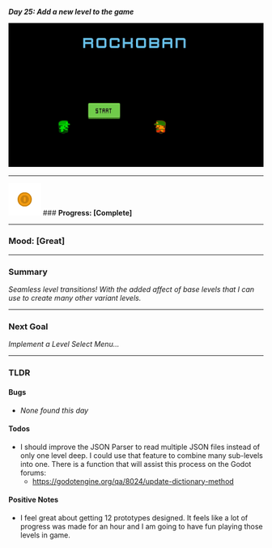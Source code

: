 ***Day 25: Add a new level to the game***

![](https://raw.githubusercontent.com/Mtaethefarmer/Rockoban/gh-pages/assets/gifs/Day25.gif)

---
![](https://raw.githubusercontent.com/Mtaethefarmer/Rockoban/gh-pages/assets/icons/coin.png) ### **Progress: [Complete]**

---
### **Mood:     [Great]**

---
### **Summary**
*Seamless level transitions! With the added affect of base levels that I can use to create many other variant levels.*

---
### **Next Goal**
*Implement a Level Select Menu...*

---
### **TLDR**

#### **Bugs**

* *None found this day*

#### **Todos**

* I should improve the JSON Parser to read multiple JSON files instead of only one level deep. I could use that feature to combine many sub-levels into one. There is a function that will assist this process on the Godot forums:
    * https://godotengine.org/qa/8024/update-dictionary-method
    

#### **Positive Notes**

* I feel great about getting 12 prototypes designed. It feels like a lot of progress was made for an hour and I am going to have fun playing those levels in game.
